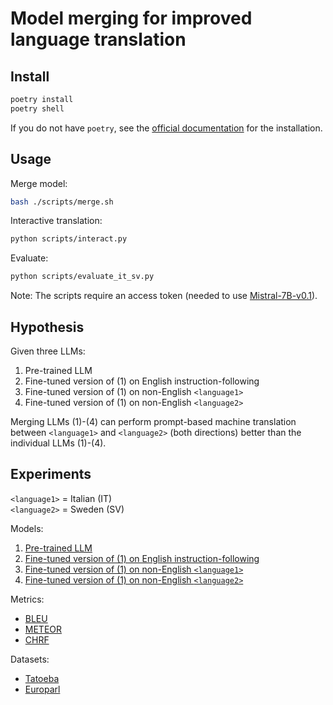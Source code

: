 # Model merging for improved language translation

## Install

```bash
poetry install
poetry shell
```

If you do not have `poetry`, see the [official documentation](https://python-poetry.org/docs/#installation) for the installation.

## Usage

Merge model:

```bash
bash ./scripts/merge.sh
```

Interactive translation:

```bash
python scripts/interact.py
```

Evaluate:

```bash
python scripts/evaluate_it_sv.py
```

Note: The scripts require an access token (needed to use [Mistral-7B-v0.1](https://huggingface.co/mistralai/Mistral-7B-v0.1)).

## Hypothesis

Given three LLMs:

1. Pre-trained LLM
2. Fine-tuned version of (1) on English instruction-following
3. Fine-tuned version of (1) on non-English `<language1>`
4. Fine-tuned version of (1) on non-English `<language2>`

Merging LLMs (1)-(4) can perform prompt-based machine translation between `<language1>` and `<language2>` (both directions) better than the individual LLMs (1)-(4).

## Experiments

`<language1>` = Italian (IT)  
`<language2>` = Sweden (SV)

Models:

1. [Pre-trained LLM](https://huggingface.co/mistralai/Mistral-7B-v0.1)
2. [Fine-tuned version of (1) on English instruction-following](https://huggingface.co/mistralai/Mistral-7B-Instruct-v0.1)
3. [Fine-tuned version of (1) on non-English `<language1>`](https://huggingface.co/DeepMount00/Mistral-Ita-7b)
4. [Fine-tuned version of (1) on non-English `<language2>`](https://huggingface.co/timpal0l/Mistral-7B-v0.1-flashback-v2)

Metrics:

- [BLEU](https://huggingface.co/spaces/evaluate-metric/bleu)
- [METEOR](https://huggingface.co/spaces/evaluate-metric/meteor)
- [CHRF](https://huggingface.co/spaces/evaluate-metric/chrf)

Datasets:

- [Tatoeba](https://huggingface.co/datasets/Helsinki-NLP/tatoeba)
- [Europarl](https://huggingface.co/datasets/Helsinki-NLP/europarl)
